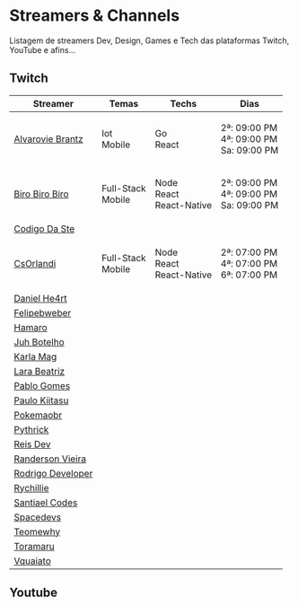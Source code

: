 # Streamers & Channels

Listagem de streamers Dev, Design, Games e Tech das plataformas Twitch, YouTube e afins...

## Twitch

<table>
   <thead>
      <tr>
         <th>Streamer</th>
         <th>Temas</th>
         <th>Techs</th>
         <th>Dias</th>
      </tr>
   </thead>
   <tbody>
			<tr>
         <td>
				 		<a href="https://www.twitch.tv/alvaroviebrantz">Alvarovie Brantz</a>
				 </td>
				 <td>
						<p>Iot<br>Mobile</p>
				 </td>
         <td>
						<p>Go<br>React</p>
				 </td>
         <td>
						<p>2ª: 09:00 PM<br>4ª: 09:00 PM<br>Sa: 09:00 PM</p>
         </td>
      </tr>
			<tr>
         <td>
				 		<a href="https://www.twitch.tv/birobirobiro">Biro Biro Biro</a>
				 </td>
				 <td>
						<p>Full-Stack<br>Mobile</p>
				 </td>
         <td>
						<p>Node<br>React<br>React-Native</p>
				 </td>
         <td>
						<p>2ª: 09:00 PM<br>4ª: 09:00 PM<br>Sa: 09:00 PM</p>
				 </td>
			</tr>
			<tr>
				<td>
					<a href="https://www.twitch.tv/codigodaste">Codigo Da Ste</a>
				</td>
				<td>
					<p></p>
				</td>
				<td>
					<p></p>
				</td>
				<td>
					<p></p>
				</td>
		</tr>
		<tr>
				<td>
					<a href="https://www.twitch.tv/csorlandi">CsOrlandi</a>
				</td>
				<td>
					<p>Full-Stack<br>Mobile</p>
			 	</td>
			 	<td>
					<p>Node<br>React<br>React-Native</p>
			 	</td>
			 	<td>
					<p>2ª: 07:00 PM<br>4ª: 07:00 PM<br>6ª: 07:00 PM</p>
			 	</td>
		</tr>
		<tr>
				<td>
					<a href="https://www.twitch.tv/danielhe4rt">Daniel He4rt</a>
				</td>
				<td>
					<p></p>
				</td>
				<td>
					<p></p>
				</td>
				<td>
					<p></p>
				</td>
		</tr>
		<tr>
				<td>
					<a href="https://www.twitch.tv/felipebweber">Felipebweber</a>
				</td>
				<td>
					<p></p>
				</td>
				<td>
					<p></p>
				</td>
				<td>
					<p></p>
				</td>
		</tr>
		<tr>
				<td>
					<a href="https://www.twitch.tv/Hamaro">Hamaro</a>
				</td>
				<td>
					<p></p>
				</td>
				<td>
					<p></p>
				</td>
				<td>
					<p></p>
				</td>
		</tr>
		<tr>
				<td>
					<a href="https://www.twitch.tv/juhbotelho">Juh Botelho</a>
				</td>
				<td>
					<p></p>
				</td>
				<td>
					<p></p>
				</td>
				<td>
					<p></p>
				</td>
		</tr>
		<tr>
				<td>
					<a href="https://www.twitch.tv/KarlaMag">Karla Mag</a>
				</td>
				<td>
					<p></p>
				</td>
				<td>
					<p></p>
				</td>
				<td>
					<p></p>
				</td>
		</tr>
		<tr>
				<td>
					<a href="https://www.twitch.tv/larabeatrizms">Lara Beatriz</a>
				</td>
				<td>
					<p></p>
				</td>
				<td>
					<p></p>
				</td>
				<td>
					<p></p>
				</td>
		</tr>
		<tr>
				<td>
					<a href="https://www.twitch.tv/pablogomes17">Pablo Gomes</a>
				</td>
				<td>
					<p></p>
				</td>
				<td>
					<p></p>
				</td>
				<td>
					<p></p>
				</td>
		</tr>
		<tr>
				<td>
					<a href="https://www.twitch.tv/Paulo_Kiitasu">Paulo Kiitasu</a>
				</td>
				<td>
					<p></p>
				</td>
				<td>
					<p></p>
				</td>
				<td>
					<p></p>
				</td>
		</tr>
		<tr>
				<td>
					<a href="https://www.twitch.tv/pokemaobr">Pokemaobr</a>
				</td>
				<td>
					<p></p>
				</td>
				<td>
					<p></p>
				</td>
				<td>
					<p></p>
				</td>
		</tr>
		<tr>
				<td>
					<a href="https://www.twitch.tv/Pythrick">Pythrick</a>
				</td>
				<td>
					<p></p>
				</td>
				<td>
					<p></p>
				</td>
				<td>
					<p></p>
				</td>
		</tr>
		<tr>
				<td>
					<a href="https://www.twitch.tv/ReisDev">Reis Dev</a>
				</td>
				<td>
					<p></p>
				</td>
				<td>
					<p></p>
				</td>
				<td>
					<p></p>
				</td>
		</tr>
		<tr>
			<td>
				<a href="https://www.twitch.tv/ruandersonvieira">Randerson Vieira</a>
			</td>
			<td>
				<p></p>
			</td>
			<td>
				<p></p>
			</td>
			<td>
				<p></p>
			</td>
			</tr>
	</tr>
		<tr>
				<td>
					<a href="https://www.twitch.tv/RodrigoDeveloper">Rodrigo Developer</a>
				</td>
				<td>
					<p></p>
				</td>
				<td>
					<p></p>
				</td>
				<td>
					<p></p>
				</td>
		</tr>
		<tr>
				<td>
					<a href="https://www.twitch.tv/Rychillie">Rychillie</a>
				</td>
				<td>
					<p></p>
				</td>
				<td>
					<p></p>
				</td>
				<td>
					<p></p>
				</td>
		</tr>
		<tr>
				<td>
					<a href="https://www.twitch.tv/SantiaelCodes">Santiael Codes</a>
				</td>
				<td>
					<p></p>
				</td>
				<td>
					<p></p>
				</td>
				<td>
					<p></p>
				</td>
		</tr>
		<tr>
				<td>
					<a href="https://www.twitch.tv/Spacedevs">Spacedevs</a>
				</td>
				<td>
					<p></p>
				</td>
				<td>
					<p></p>
				</td>
				<td>
					<p></p>
				</td>
		</tr>
		<tr>
				<td>
					<a href="https://www.twitch.tv/teomewhy">Teomewhy</a>
				</td>
				<td>
					<p></p>
				</td>
				<td>
					<p></p>
				</td>
				<td>
					<p></p>
				</td>
		</tr>
		<tr>
				<td>
					<a href="https://www.twitch.tv/Toramaru08">Toramaru</a>
				</td>
				<td>
					<p></p>
				</td>
				<td>
					<p></p>
				</td>
				<td>
					<p></p>
				</td>
		</tr>
		<tr>
				<td>
					<a href="https://www.twitch.tv/vquaiato">Vquaiato</a>
				</td>
				<td>
					<p></p>
				</td>
				<td>
					<p></p>
				</td>
				<td>
					<p></p>
				</td>
		</tr>
   </tbody>
</table>

## Youtube
